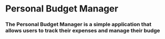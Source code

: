 # Personal Budget Manager

### The Personal Budget Manager is a simple application that allows users to track their expenses and manage their budge